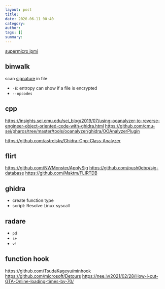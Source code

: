 ```yaml
---
layout: post
title:
date: 2020-06-11 00:40
category:
author:
tags: []
summary:
---
```


[supermicro ipmi](https://peterkleissner.com/2018/05/27/reverse-engineering-supermicro-ipmi/)

## binwalk

scan [signature](https://en.wikipedia.org/wiki/List_of_file_signatures) in file

* `-E`: entropy can show if a file is encrypted
* `--opcodes`

## cpp

https://insights.sei.cmu.edu/sei_blog/2019/07/using-ooanalyzer-to-reverse-engineer-object-oriented-code-with-ghidra.html
https://github.com/cmu-sei/pharos/tree/master/tools/ooanalyzer/ghidra/OOAnalyzerPlugin

https://github.com/astrelsky/Ghidra-Cpp-Class-Analyzer

## flirt

https://github.com/NWMonster/ApplySig
https://github.com/push0ebp/sig-database
https://github.com/Maktm/FLIRTDB

## ghidra

* create function type
* script: Resolve Linux syscall

## radare

* `pd`
* `s+`
* `v!`

## function hook

https://github.com/TsudaKageyu/minhook
https://github.com/microsoft/Detours
https://nee.lv/2021/02/28/How-I-cut-GTA-Online-loading-times-by-70/
